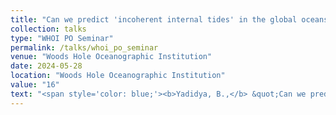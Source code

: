 ```yaml
---
title: "Can we predict 'incoherent internal tides' in the global oceans?"
collection: talks
type: "WHOI PO Seminar"
permalink: /talks/whoi_po_seminar
venue: "Woods Hole Oceanographic Institution"
date: 2024-05-28
location: "Woods Hole Oceanographic Institution"
value: "16"
text: "<span style='color: blue;'><b>Yadidya, B.,</b> &quot;Can we predict 'incoherent internal tides' in the global oceans?&quot;, <b><i>WHOI PO Seminar</i></b>, Woods Hole Oceanographic Institution, Woods Hole, MA, May 2024.</span>"
---
```

